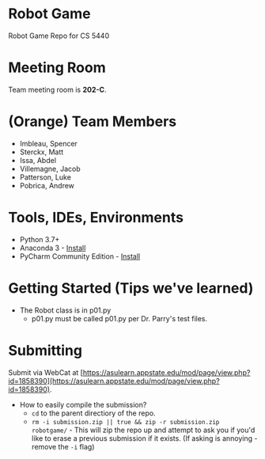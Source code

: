 # Robot Game
Robot Game Repo for CS 5440

# Meeting Room
Team meeting room is **202-C**.

# (Orange) Team Members
 - Imbleau, Spencer
 - Sterckx, Matt
 - Issa, Abdel
 - Villemagne, Jacob
 - Patterson, Luke
 - Pobrica, Andrew

# Tools, IDEs, Environments
 - Python 3.7+
 - Anaconda 3 - [Install](https://docs.anaconda.com/anaconda/install/)
 - PyCharm Community Edition - [Install](https://www.jetbrains.com/pycharm/download/)

# Getting Started (Tips we've learned)
 - The Robot class is in p01.py 
   - p01.py must be called p01.py per Dr. Parry's test files.

# Submitting
Submit via WebCat at [https://asulearn.appstate.edu/mod/page/view.php?id=1858390](https://asulearn.appstate.edu/mod/page/view.php?id=1858390).
- How to easily compile the submission? 
  - `cd` to the parent directiory of the repo.
  - `rm -i submission.zip || true && zip -r submission.zip robotgame/` - This will zip the repo up and attempt to ask you if you'd like to erase a previous submission if it exists. (If asking is annoying - remove the `-i` flag)
